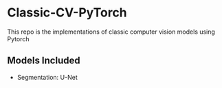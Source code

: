 # Classic-CV-PyTorch

This repo is the implementations of classic computer vision models using Pytorch

## Models Included
* Segmentation: U-Net

